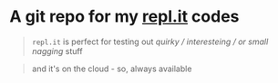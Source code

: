 # A git repo for my [repl.it](https://repl.it/@partham) codes

> `repl.it` is perfect for testing out *quirky / interesteing / or small nagging* stuff 

> and it's on the cloud - so, always available
